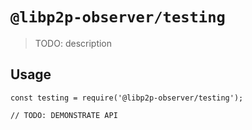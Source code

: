 # `@libp2p-observer/testing`

> TODO: description

## Usage

```
const testing = require('@libp2p-observer/testing');

// TODO: DEMONSTRATE API
```

